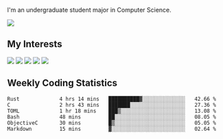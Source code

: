 I'm an undergraduate student major in Computer Science.

![](https://github-readme-stats.vercel.app/api?username=littzhch&theme=radical)

## My Interests

![](https://img.shields.io/badge/Python-3776AB?style=flat&labelColor=FFD43B&logoColor=3776AB&logo=python)
![](https://img.shields.io/badge/C-00599C?style=flat&labelColor=01427d&logoColor=6295cb&logo=c)
![](https://img.shields.io/badge/Rust-ffffff?style=flat&labelColor=ffffff&logoColor=000000&logo=rust)
![](https://img.shields.io/badge/OpenGL-5487b2?style=flat&labelColor=ffffff&logoColor=5487b2&logo=opengl)
![](https://img.shields.io/badge/archlinux-1793d1?style=flat&labelColor=333333&logoColor=1793d1&logo=archlinux)

## Weekly Coding Statistics
<!--START_SECTION:waka-->

```text
Rust             4 hrs 14 mins   ██████████▓░░░░░░░░░░░░░░   42.66 %
C                2 hrs 43 mins   ███████░░░░░░░░░░░░░░░░░░   27.36 %
TOML             1 hr 18 mins    ███▒░░░░░░░░░░░░░░░░░░░░░   13.08 %
Bash             48 mins         ██░░░░░░░░░░░░░░░░░░░░░░░   08.05 %
ObjectiveC       30 mins         █▒░░░░░░░░░░░░░░░░░░░░░░░   05.05 %
Markdown         15 mins         ▓░░░░░░░░░░░░░░░░░░░░░░░░   02.64 %
```

<!--END_SECTION:waka-->
